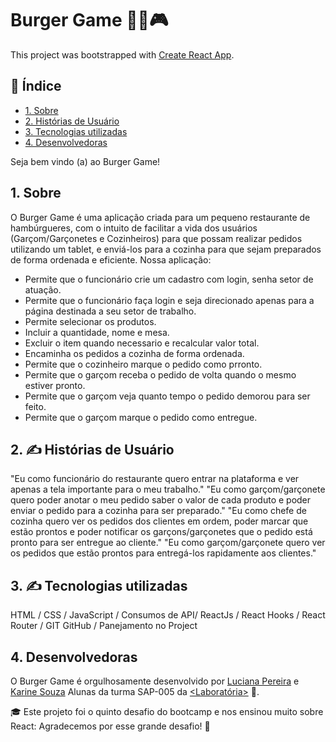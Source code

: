 # Burger Game :hamburger::fries:🎮

This project was bootstrapped with [Create React App](https://github.com/facebook/create-react-app).

## :page_facing_up: Índice

* [1. Sobre](#1-sobre)
* [2. Histórias de Usuário](#6-história-de-usuário)
* [3. Tecnologias utilizadas](#3-Tecnologias-utilizadas)
* [4. Desenvolvedoras](#4-Desenvolvedoras)


Seja bem vindo (a) ao Burger Game!

## 1. Sobre
O Burger Game é uma aplicação criada para um pequeno restaurante de hambúrgueres, com o intuito de facilitar a vida dos usuários (Garçom/Garçonetes e Cozinheiros) para que possam realizar pedidos utilizando um tablet, e enviá-los para a cozinha para que sejam preparados de forma ordenada e eficiente. Nossa aplicação:

- Permite que o funcionário crie um cadastro com login, senha setor de atuação.
- Permite que o funcionário faça login e seja direcionado apenas para a página destinada a seu setor de trabalho.
- Permite selecionar os produtos.
- Incluir a quantidade, nome e mesa.
- Excluir o item quando necessario e recalcular valor total.
- Encaminha os pedidos a cozinha de forma ordenada.
- Permite que o cozinheiro marque o pedido como prronto.
- Permite que o garçom receba o pedido de volta quando o mesmo estiver pronto.
- Permite que o garçom veja quanto tempo o pedido demorou para ser feito.
- Permite que o garçom marque o pedido como entregue.

## 2. :writing_hand: Histórias de Usuário

"Eu como funcionário do restaurante quero entrar na plataforma e ver apenas a tela importante para o meu trabalho."
"Eu como garçom/garçonete quero poder anotar o meu pedido saber o valor de cada produto e poder enviar o pedido para a cozinha para ser preparado."
"Eu como chefe de cozinha quero ver os pedidos dos clientes em ordem, poder marcar que estão prontos e poder notificar os garçons/garçonetes que o pedido está pronto para ser entregue ao cliente."
"Eu como garçom/garçonete quero ver os pedidos que estão prontos para entregá-los rapidamente aos clientes."

## 3. :writing_hand: Tecnologias utilizadas
HTML / CSS / JavaScript / Consumos de API/ ReactJs / React Hooks / React Router / GIT GitHub / Panejamento no Project

## 4. Desenvolvedoras
O Burger Game é orgulhosamente desenvolvido por [Luciana Pereira](https://github.com/Lu-Pereira) e  [Karine Souza](https://github.com/karinesouza) Alunas da turma SAP-005 da [<Laboratória>](https://www.laboratoria.la/br "Laboratória Brasil") :yellow_heart:.

:mortar_board:	Este projeto foi o quinto desafio do bootcamp e nos ensinou muito sobre React:
Agradecemos por esse grande desafio! :rocket:

